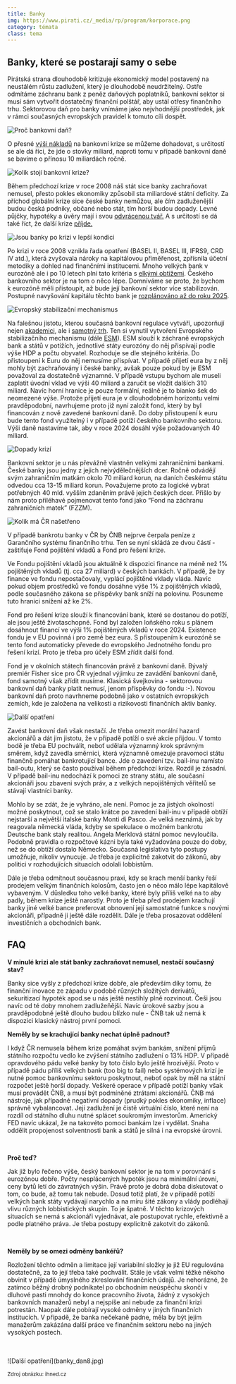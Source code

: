 ```yaml
---
title: Banky
img: https://www.pirati.cz/_media/rp/program/korporace.png
category: témata
class: tema
---
```


Banky, které se postarají samy o sebe
-------

<p >Pirátská
strana dlouhodobě kritizuje ekonomický model postavený na
neustálém růstu zadlužení, který je dlouhodobě neudržitelný.
Ostře odmítáme záchranu bank z peněz daňových poplatníků,
bankovní sektor si musí sám vytvořit dostatečný finanční
polštář, aby ustál otřesy finančního trhu. Sektorovou daň pro
banky vnímáme jako nejvhodnější prostředek, jak v rámci
současných evropských pravidel k tomuto cíli dospět. 
</p>


![Proč bankovní daň? ](banky_dan3.png)

<p >O
přesné <a href="https://www.novinky.cz/ekonomika/55697-prechod-k-trzni-ekonomice-stal-cr-700-miliard-korun.html">výši
nákladů</a> na bankovní krize se můžeme dohadovat, s
určitostí se ale dá říci, že jde o stovky miliard, naproti tomu
v případě bankovní daně se bavíme o přínosu 10 miliardách
ročně. 
</p>


![Kolik stojí bankovní krize? ](banky_dan1.png)

<p >Během
předchozí krize v roce 2008 náš stát sice banky zachraňovat
nemusel, přesto pokles ekonomiky způsobil sta miliardové státní
deficity. Za příchod globální krize sice české banky nemůžou,
ale čím zadluženější budou česká podniky, občané nebo stát,
tím horší budou dopady.  Levné půjčky, hypotéky a úvěry mají
i svou <a href="https://www.imf.org/external/np/seminars/eng/2010/paris/pdf/090110.pdf">odvrácenou
tvář.</a> A s určitostí se dá také říct, že další
krize <a href="http://www.euro.cz/byznys/10-dobrych-duvodu-proc-se-svetove-trhy-opet-propadnou-1348243">příjde.</a>
</p>

![Jsou banky po krizi v lepší kondici ](banky_dan2.png)

<p >Po
krizi v roce 2008 vznikla řada opatření (BASEL II, BASEL III,
IFRS9, CRD IV atd.), která zvyšovala nároky na kapitálovou
přiměřenost, zpřísnila účetní metodiky a dohled nad
finančními institucemi. Mnoho velkých bank v eurozóně ale i po
10 letech plní tato kritéria s <a href="https://en.wikipedia.org/wiki/2016_European_Union_bank_stress_test">elkými
obtížemi</a>. Českého bankovního sektor je na tom o
něco lépe. Domníváme se proto, že bychom k eurozóně měli
přistoupit, až bude její bankovní sektor více stabilizován.
Postupné navyšování kapitálu těchto bank je <a href="http://www.mckinsey.com/business-functions/risk/our-insights/basel-iv-whats-next-for-european-banks">rozplánováno
až do roku 2025</a>.  
</p>

![Evropský stabilizační mechanismus ](banky_dan4.png)

<p >Na
falešnou jistotu, kterou současná bankovní regulace vytváří,
upozorňují nejen <a href="https://www.gsb.stanford.edu/faculty-research/excessive-leverage/healthy-banking-system-goal">akademici</a>,
ale i <a href="http://www.bis.org/speeches/sp161128.pdf">samotný
trh</a>.  Ten si vynutil vytvoření Evropského
stabilizačního mechanismu (dále <a href="https://cs.wikipedia.org/wiki/Evropsk%C3%BD_stabiliza%C4%8Dn%C3%AD_mechanismus">ESM</a>).
ESM slouží k záchraně evropských bank a států v potížích,
jednotlivé státy eurozóny do něj přispívají podle výše HDP a
počtu obyvatel. Rozhoduje se dle stejného kritéria. Do přistoupení
k Euru do něj nemusíme přispívat. V případě přijetí eura by
z něj mohly být zachraňovány i české banky, avšak pouze pokud
by je ESM považoval za dostatečně významné. V případě vstupu
bychom ale museli zaplatit úvodní vklad ve výši 40 miliard a
zaručit se vložit dalších 310 miliard. Navíc horní hranice je
pouze formální, reálně je to bianko šek do neomezené výše.
Protože přijetí eura je v dlouhodobném horizontu velmi
pravděpodobní, navrhujeme proto již nyní založit fond, který by
byl financován z nově zavedené bankovní daně. Do doby
přistoupení k euru bude tento fond využitelný i v případě
potíží českého bankovního sektoru. Výši daně nastavíme tak,
aby v roce 2024 dosáhl výše požadovaných 40 miliard.</p>


![Dopady krizí ](banky_dan5.png)


<p >Bankovní
sektor je u nás převážně vlastněn velkými zahraničními
bankami. České banky jsou jedny z jejich nejvýdělečnějších
dcer. Ročně odvádějí svým zahraničním matkám okolo 70
miliard korun, na daních českému státu odvedou cca 13-15 miliard
korun. Považujeme proto za logické vybrat potřebných 40 mld.
vyšším zdaněním právě jejich českých dcer. Přišlo by nám
proto přiléhavé pojmenovat tento fond jako “Fond na záchranu
zahraničních matek” (FZZM). 
</p>

![Kolik má ČR našetřeno ](banky_dan7.png)

<p >V
případě bankrotu banky v ČR by ČNB nejprve čerpala peníze z
Garančního systému finančního trhu. Ten se nyní skládá ze
dvou částí - zaštiťuje Fond pojištění vkladů a Fond pro
řešení krize. 
</p>


<p >Ve
Fondu pojištění vkladů jsou aktuálně k dispozici finance na
méně než 1%  pojištěných vkladů (tj. cca 27 miliard) v českých
bankách. V případě, že by finance ve fondu nepostačovaly,
vyplácí pojištěné vklady vláda.  Navíc pokud objem prostředků
ve fondu dosáhne výše 1% z pojištěných vkladů, podle
současného zákona se příspěvky bank sníží na polovinu.
Posuneme tuto hranici snížení až ke 2%.</p>
<p >Fond
pro řešení krize slouží k financování bank, které se dostanou
do potíží, ale jsou ještě životaschopné. Fond byl založen
loňského roku s plánem dosáhnout financí ve výši 1% 
pojištěných vkladů v roce 2024. Existence fondu je v EU povinná
i pro země bez eura. S přistoupením k eurozóně se tento fond
automaticky převede do evropského Jednotného fondu pro řešení
krizí. Proto je třeba pro účely ESM zřídit další fond. 
</p>
<p >Fond
je v okolních státech financován právě z bankovní daně. Bývalý
premiér Fisher sice pro ČR vyjednal výjimku ze zavádění
bankovní daně, fond samotný však zřídit musíme. Klasická
švejkovina - sektorovou bankovní daň banky platit nemusí, jenom
příspěvky do fondu :-). Novou bankovní daň proto navrhneme
podobně jako v ostatních evropských zemích, kde je založena na
velikosti a rizikovosti finančních aktiv banky. 
</p>

![ Další opatření](banky_dan6.png)

<p >Zavést
bankovní daň však nestačí. Je třeba omezit morální hazard
akcionářů a dát jim jistotu, že v případě potíží o své
akcie přijdou. V tomto bodě je třeba EU pochválit, neboť udělala
významný krok správným směrem, když zavedla směrnici, která
významně omezuje pravomoci státu finančně pomáhat bankrotující
bance. Jde o zavedení tzv. bail-inu namísto bail-outu, který se
často používal během předchozí krize. Rozdíl je zásadní. V
případě bail-inu nedochází k pomoci ze strany státu, ale
současní akcionáři jsou zbaveni svých práv, a z velkých
nepojištěných věřitelů  se stávají vlastníci banky.</p>
<p >Mohlo
by se zdát, že je vyhráno, ale není. Pomoc je za jistých
okolností možné poskytnout, což se stalo krátce po zavedení
bail-inu v případě obtíží nejstarší a největší italské
banky Monti di Pasco. Je velká neznámá, jak by reagovala německá
vláda, kdyby se spekulace o možném bankrotu Deutsche bank staly
realitou. Angela Merklová státní pomoc nevyloučila. Podobně
pravidla o rozpočtové kázni byla také vyžadována pouze do doby,
než se do obtíží dostalo Německo. Současná legislativa tyto
postupy umožňuje, nikoliv vynucuje. Je třeba je explicitně
zakotvit do zákonů, aby politici v rozhodujících situacích
odolali lobbistům. 
</p>
<p >Dále
je třeba odmítnout současnou praxi, kdy se krach menší banky
řeší prodejem velkým finančních kolosům, často jen o něco
málo lépe kapitálově vybaveným. V důsledku toho velké banky,
které byly příliš velké na to aby padly, během krize ještě
narostly. Proto je třeba před prodejem krachují banky jiné velké
bance preferovat obnovení její samostatné funkce s novými
akcionáři, případně ji ještě dále rozdělit. Dále je třeba
prosazovat oddělení investičních a obchodních bank. 
</p>

<h2>FAQ</h2>


<b >V
minulé krizi ale stát banky zachraňovat nemusel, nestačí
současný stav?</b>
<p >Banky
sice vyšly z předchozí krize dobře, ale především díky tomu,
že finanční inovace ze západu v podobě různých složitých
derivátů, sekuritizací hypoték apod.se u nás ještě nestihly
plně rozvinout. Češi jsou navíc od té doby mnohem zadlužeňější.
Navíc úrokové sazby jsou a pravděpodobně ještě dlouho budou
blízko nule - ČNB tak už nemá k dispozici klasický nástroj
první pomoci.</p>

<b >Neměly
by se krachující banky nechat úplně padnout?</b>
<p >I
když ČR nemusela během krize pomáhat svým bankám, snížení
příjmů státního rozpočtu vedlo ke zvýšení státního
zadlužení o 13% HDP. V případě opravdového pádu velké banky
by toto číslo bylo ještě hrozivější. Proto v případě pádu
příliš velkých bank (too big to fail) nebo systémových krizí
je nutné pomoc bankovnímu sektoru poskytnout, neboť opak by měl
na státní rozpočet ještě horší dopady. Veškeré operace v
případě potíží banky však musí provádět ČNB, a musí být
podmíněné ztrátami akcionářů.  ČNB má nástroje, jak
případné negativní dopady (prudký pokles ekonomiky, inflace)
správně vybalancovat. Její zadlužení je čistě virtuální
číslo, které není na rozdíl od státního dluhu nutné splácet
soukromým investorům. Americký FED navíc ukázal, že na takovéto
pomoci bankám lze i vydělat. Snaha oddělit propojenost
solventnosti bank a států je silná i na evropské úrovni.</p>
<br/>


<b >Proč
teď?</b>
<p >Jak
již bylo řečeno výše, český bankovní sektor je na tom v
porovnání s eurozónou dobře. Počty nesplácených hypoték jsou
na minimální úrovni, ceny bytů letí do závratných výšin. 
Právě proto je dobrá doba diskutovat o tom, co bude, až tomu tak
nebude. Dosud totiž platí, že v případě potíží velkých bank
státy vydávají narychlo a na míru šité zákony a vlády
podléhají vlivu různých lobbistických skupin. To je špatně. V
těchto krizových situacích se nemá s akcionáři vyjednávat, ale
postupovat rychle, efektivně a podle platného práva. Je třeba
postupy explicitně zakotvit do zákonů. 
</p>
<br/>


<b >Neměly
by se omezi odměny bankéřů?</b>
<p >Rozložení
těchto odměn a limitace její variabilní složky je již EU
regulována dostatečně, za to její třeba také pochválit. Stále
je však velmi těžké někoho obvinit v případě úmyslného
zkreslování finančních údajů. Je nehorázné, že zatímco
běžný drobný podnikatel po obchodním neúspěchu skončí v
dluhové pasti mnohdy do konce pracovního života, žádný z
vysokých bankovních manažerů nebyl a nejspíše ani nebude za
finanční krizi potrestán. Naopak dále pobírají vysoké odměny
v jiných finančních institucích. V případě, že banka nečekaně
padne, měla by být jejím manažerům zakázána další práce ve
finančním sektoru nebo na jiných vysokých postech. 
</p>
<br/>


<br/>
![Další opatření](banky_dan8.jpg)


<font size="2" style="font-size: 9pt">Zdroj
obrázku: ihned.cz</font>

